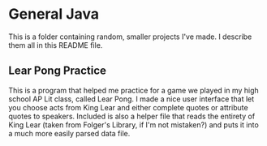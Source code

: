 # General Java
This is a folder containing random, smaller projects I've made. I describe them all in this README file.

## Lear Pong Practice
This is a program that helped me practice for a game we played in my high school AP Lit class, called Lear Pong. I made a nice user interface that let you choose acts from King Lear and either complete quotes or attribute quotes to speakers. Included is also a helper file that reads the entirety of King Lear (taken from Folger's Library, if I'm not mistaken?) and puts it into a much more easily parsed data file.
